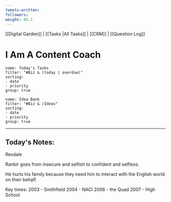 ```yaml
---
tweets-written: 
followers: 
weight: 88.1
---
```

[[Digital Garden]] | [[Tasks |All Tasks]] | [[CRM]] | [[Question Log]]

# I Am A Content Coach

```todoist
name: Today's Tasks
filter: "#Biz & (today | overdue)" 
sorting: 
- date 
- priority 
group: true 
```

```todoist
name: Idea Bank
filter: "#Biz & /Ideas" 
sorting: 
- date 
- priority
group: true 
```
---
## Today's Notes:

Rexdale

Ranbir goes from insecure and selfish to confident and selfless.

He hurts his family because they need him to interact with the English world on their behalf.

Key times:
2003 - Smithfield
2004 - NACI
2006 - the Quad
2007 - High School
